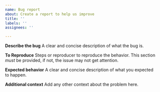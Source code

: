 ```yaml
---
name: Bug report
about: Create a report to help us improve
title: ''
labels: ''
assignees: ''

---
```


**Describe the bug**
A clear and concise description of what the bug is.

**To Reproduce**
Steps or reproducer to reproduce the behavior. 
This section *must* be provided, if not, the issue may not get attention.

**Expected behavior**
A clear and concise description of what you expected to happen.

**Additional context**
Add any other context about the problem here.
